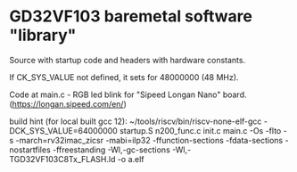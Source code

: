 # GD32VF103 baremetal software "library"

Source with startup code and headers with hardware constants.

If CK_SYS_VALUE not defined, it sets for 48000000 (48 MHz).

Code at main.c - RGB led blink for "Sipeed Longan Nano" board. (https://longan.sipeed.com/en/)


build hint (for local built gcc 12):
~/tools/riscv/bin/riscv-none-elf-gcc -DCK_SYS_VALUE=64000000 startup.S n200_func.c init.c main.c -Os -flto -s -march=rv32imac_zicsr -mabi=ilp32 -ffunction-sections -fdata-sections -nostartfiles -ffreestanding -Wl,-gc-sections -Wl,-TGD32VF103C8Tx_FLASH.ld -o a.elf

